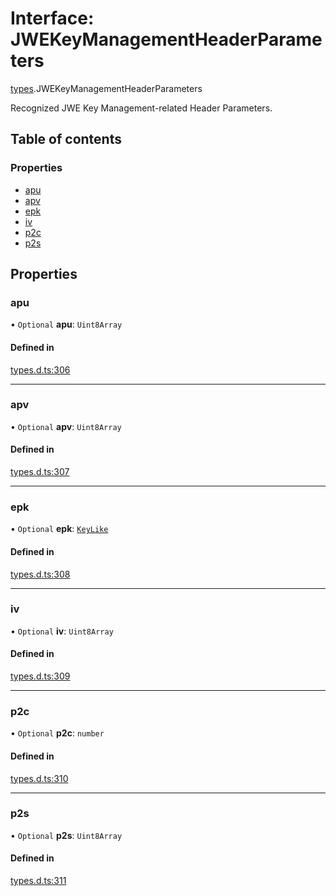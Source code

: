 # Interface: JWEKeyManagementHeaderParameters

[types](../modules/types.md).JWEKeyManagementHeaderParameters

Recognized JWE Key Management-related Header Parameters.

## Table of contents

### Properties

- [apu](types.jwekeymanagementheaderparameters.md#apu)
- [apv](types.jwekeymanagementheaderparameters.md#apv)
- [epk](types.jwekeymanagementheaderparameters.md#epk)
- [iv](types.jwekeymanagementheaderparameters.md#iv)
- [p2c](types.jwekeymanagementheaderparameters.md#p2c)
- [p2s](types.jwekeymanagementheaderparameters.md#p2s)

## Properties

### apu

• `Optional` **apu**: `Uint8Array`

#### Defined in

[types.d.ts:306](https://github.com/panva/jose/blob/v3.14.0/src/types.d.ts#L306)

___

### apv

• `Optional` **apv**: `Uint8Array`

#### Defined in

[types.d.ts:307](https://github.com/panva/jose/blob/v3.14.0/src/types.d.ts#L307)

___

### epk

• `Optional` **epk**: [`KeyLike`](../types/types.keylike.md)

#### Defined in

[types.d.ts:308](https://github.com/panva/jose/blob/v3.14.0/src/types.d.ts#L308)

___

### iv

• `Optional` **iv**: `Uint8Array`

#### Defined in

[types.d.ts:309](https://github.com/panva/jose/blob/v3.14.0/src/types.d.ts#L309)

___

### p2c

• `Optional` **p2c**: `number`

#### Defined in

[types.d.ts:310](https://github.com/panva/jose/blob/v3.14.0/src/types.d.ts#L310)

___

### p2s

• `Optional` **p2s**: `Uint8Array`

#### Defined in

[types.d.ts:311](https://github.com/panva/jose/blob/v3.14.0/src/types.d.ts#L311)
